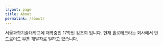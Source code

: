 ```yaml
---
layout: page
title: About
permalink: /about/
---
```


서울과학기술대학교에 재학중인 17학번 김초희 입니다.
현재 홀로테크라는 회사에서 안드로이드 부분 개발자로 일하고 있습니다.
